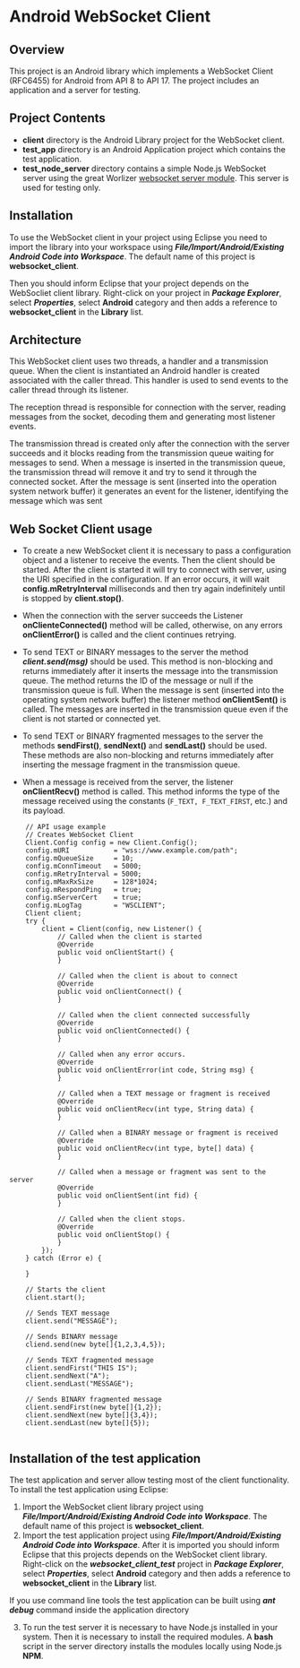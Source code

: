 Android WebSocket Client
========================

Overview
--------
This project is an Android library which implements a WebSocket Client (RFC6455) for Android from API 8 to API 17.
The project includes an application and a server for testing.


Project Contents
----------------
- **client** directory is the Android Library project for the WebSocket client.
- **test_app** directory is an Android Application project which contains the test application.
- **test_node_server** directory contains a simple Node.js WebSocket server using the
  great Worlizer [websocket server module](https://github.com/Worlize/WebSocket-Node.git).
  This server is used for testing only.


Installation
------------
To use the WebSocket client in your project using Eclipse
you need to import the library into your workspace using
***File/Import/Android/Existing Android Code into Workspace***.
The default name of this project is **websocket_client**.

Then you should inform Eclipse that your project depends on the WebSocliet client library.
Right-click on your project in ***Package Explorer***, select ***Properties***,
select **Android** category and then adds a reference to **websocket_client**
in the **Library** list.


Architecture
------------
This WebSocket client uses two threads, a handler and a transmission queue.
When the client is instantiated an Android handler is created associated with
the caller thread. This handler is used to send events to the caller thread
through its listener.

The reception thread is responsible for connection with the
server, reading messages from the socket, decoding them and
generating most listener events.

The transmission thread is created only after the connection
with the server succeeds and it blocks reading from the transmission
queue waiting for messages to send.
When a message is inserted in the transmission queue,
the transmission thread will remove it
and try to send it through the connected socket.
After the message is sent (inserted into the operation
system network buffer) it generates an event for the listener,
identifying the message which was sent


Web Socket Client usage
-----------------------

- To create a new WebSocket client it is necessary to pass
  a configuration object and a listener to receive the
  events. Then the client should be started.
  After the client is started it will try to connect
  with server, using the URI specified in the configuration.
  If an error occurs, it will wait **config.mRetryInterval**
  milliseconds and then try again indefinitely until is
  stopped by **client.stop()**.

- When the connection with the server succeeds the Listener
  **onClienteConnected()** method will be called, otherwise,
  on any errors **onClientError()** is called and the client
  continues retrying.

- To send TEXT or BINARY messages to the server the method
  ***client.send(msg)*** should be used.
  This method is non-blocking and returns
  immediately after it inserts the message into the transmission queue.
  The method returns the ID of the message or null if the transmission
  queue is full. When the message is sent (inserted into the operating
  system network buffer) the listener method **onClientSent()** is
  called. The messages are inserted in the transmission queue even
  if the client is not started or connected yet.

- To send TEXT or BINARY fragmented messages to the server 
  the methods **sendFirst()**, **sendNext()** and **sendLast()** should
  be used. These methods are also non-blocking and returns immediately
  after inserting the message fragment in the transmission queue.

- When a message is received from the server, the listener **onClientRecv()**
  method is called. This method informs the type of the message received using
  the constants (```F_TEXT, F_TEXT_FIRST```, etc.) and its payload.


```
    // API usage example
    // Creates WebSocket Client
    Client.Config config = new Client.Config();
    config.mURI           = "wss://www.example.com/path";
    config.mQueueSize     = 10;
    config.mConnTimeout   = 5000;
    config.mRetryInterval = 5000;
    config.mMaxRxSize     = 128*1024;
    config.mRespondPing   = true;
    config.mServerCert    = true;
    config.mLogTag        = "WSCLIENT";
    Client client;
    try {
        client = Client(config, new Listener() {
            // Called when the client is started
            @Override
            public void onClientStart() {
            }

            // Called when the client is about to connect
            @Override
            public void onClientConnect() {
            }

            // Called when the client connected successfully
            @Override
            public void onClientConnected() {
            }

            // Called when any error occurs.
            @Override
            public void onClientError(int code, String msg) {
            }

            // Called when a TEXT message or fragment is received
            @Override
            public void onClientRecv(int type, String data) {
            }
   
            // Called when a BINARY message or fragment is received
            @Override
            public void onClientRecv(int type, byte[] data) {
            }
           
            // Called when a message or fragment was sent to the server
            @Override
            public void onClientSent(int fid) {
            }
        
            // Called when the client stops.
            @Override
            public void onClientStop() {
            }
        });
    } catch (Error e) {

    }

    // Starts the client
    client.start();

    // Sends TEXT message
    client.send("MESSAGE");

    // Sends BINARY message
    cliend.send(new byte[]{1,2,3,4,5});

    // Sends TEXT fragmented message
    client.sendFirst("THIS IS");
    client.sendNext("A");
    client.sendLast("MESSAGE");

    // Sends BINARY fragmented message
    client.sendFirst(new byte[]{1,2});
    client.sendNext(new byte[]{3,4});
    client.sendLast(new byte[]{5});


```


Installation of the test application
------------------------------------

The test application and server allow testing most of the client
functionality.  To install the test application using Eclipse:

1. Import the WebSocket client library project using
  ***File/Import/Android/Existing Android Code into Workspace***.
  The default name of this project is **websocket_client**.
2. Import the test application project using
  ***File/Import/Android/Existing Android Code into Workspace***.
  After it is imported you should inform Eclipse that this projects depends on the WebSocket
  client library. Right-click on the ***websocket_client_test*** project in ***Package Explorer***,
  select ***Properties***, select **Android** category and then adds a reference to **websocket_client**
  in the **Library** list.

If you use command line tools the test application can be built
using ***ant debug*** command inside the application directory

3. To run the test server it is necessary to have Node.js installed in your
   system. Then it is necessary to install the required modules.
   A **bash** script in the server directory installs the modules locally
   using Node.js **NPM**.




